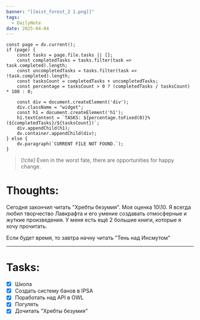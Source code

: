 ```yaml
---
banner: "[[mist_forest_2 1.png]]"
tags:
  - DailyNote
date: 2025-04-04
---
```


```dataviewjs
const page = dv.current();
if (page) {
    const tasks = page.file.tasks || [];
    const completedTasks = tasks.filter(task => task.completed).length;
    const uncompletedTasks = tasks.filter(task => !task.completed).length;
    const tasksCount = completedTasks + uncompletedTasks;
    const percentage = tasksCount > 0 ? (completedTasks / tasksCount) * 100 : 0;

    const div = document.createElement('div');
    div.className = "widget";
    const h1 = document.createElement('h1');
    h1.textContent = `TASKS: ${percentage.toFixed(0)}% (${completedTasks}/${tasksCount})`;
    div.appendChild(h1);
    dv.container.appendChild(div);
} else {
    dv.paragraph(`CURRENT FILE NOT FOUND.`);
}
```

> [!cite] 
> Even in the worst fate, there are opportunities for happy change.


# **Thoughts:**

Сегодня закончил читать "Хребты безумия". 
Моя оценка 10\10. Я всегда любил творчество Лавкрафта и его умение создавать отмосферные и жуткие произведения. У меня есть ещё 2 большие книги, которые я хочу прочитать. 

Если будет время, то завтра начну читать "Тень над Инсмутом"

---

# **Tasks:**

- [x] Школа
- [x] Создать систему банов в IPSA
- [x] Поработать над API в OWL
- [x] Погулять
- [x] Дочитать "Хребты безумия"